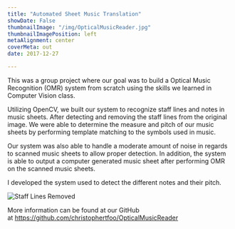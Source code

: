 ```yaml
---
title: "Automated Sheet Music Translation"
showDate: False
thumbnailImage: "/img/OpticalMusicReader.jpg"
thumbnailImagePosition: left
metaAlignment: center
coverMeta: out
date: 2017-12-27

---
```

This was a group project where our goal was to build a Optical Music Recognition (OMR) system from scratch using the skills we learned in Computer Vision class.

<!--more-->

Utilizing OpenCV, we built our system to recognize staff lines and notes in music sheets. After detecting and removing the staff lines from the original image. We were able to determine the measure and pitch of our music sheets by performing template matching to the symbols used in music.

Our system was also able to handle a moderate amount of noise in regards to scanned music sheets to allow proper detection. In addition, the system is able to output a computer generated music sheet after performing OMR on the scanned music sheets.

I developed the system used to detect the different notes and their pitch.

![Staff Lines Removed](/img/OpticalMusicReader.jpg)

More information can be found at our GitHub at https://github.com/christophertfoo/OpticalMusicReader

